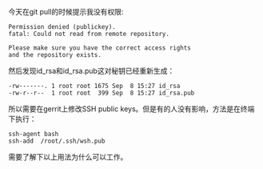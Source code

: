 今天在git pull的时候提示我没有权限:
```
Permission denied (publickey).
fatal: Could not read from remote repository.

Please make sure you have the correct access rights
and the repository exists.
```

然后发现id_rsa和id_rsa.pub这对秘钥已经重新生成：
```
-rw-------. 1 root root 1675 Sep  8 15:27 id_rsa
-rw-r--r--  1 root root  399 Sep  8 15:27 id_rsa.pub
```
所以需要在gerrit上修改SSH public keys。但是有的人没有影响，方法是在终端下执行：
```
ssh-agent bash
ssh-add  /root/.ssh/wsh.pub
```
需要了解下以上用法为什么可以工作。
